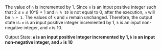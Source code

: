 The value of `n` is incremented by 1. Since `n` is an input positive integer such that 2 ≤ `n` ≤ 10^9 + 1 and `n % 10` is not equal to 0, after the execution, `n` will be `n + 1`. The values of `k` and `x` remain unchanged. Therefore, the output state is: `n` is an input positive integer incremented by 1, `k` is an input non-negative integer, and `x` is 10.

Output State: **`n` is an input positive integer incremented by 1, `k` is an input non-negative integer, and `x` is 10**